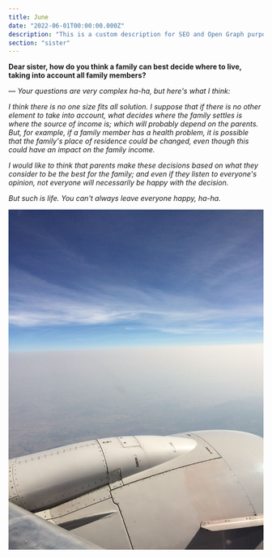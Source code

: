 ```yaml
---
title: June
date: "2022-06-01T00:00:00.000Z"
description: "This is a custom description for SEO and Open Graph purposes, rather than the default generated excerpt. Simply add a description field to the frontmatter."
section: "sister"
---
```


**Dear sister, how do you think a family can best decide where to live, taking into account all family members?**

— *Your questions are very complex ha-ha, but here's what I think:*

*I think there is no one size fits all solution. I suppose that if there is no other element to take into account, what decides where the family settles is where the source of income is; which will probably depend on the parents. But, for example, if a family member has a health problem, it is possible that the family's place of residence could be changed, even though this could have an impact on the family income.*

*I would like to think that parents make these decisions based on what they consider to be the best for the family; and even if they listen to everyone's opinion, not everyone will necessarily be happy with the decision.*

*But such is life. You can't always leave everyone happy, ha-ha.*

![PostImg](../images/jun22.jpg)

